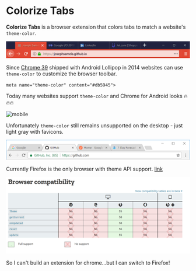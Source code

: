 # Colorize Tabs

**Colorize Tabs** is a browser extension that colors tabs to match a website's `theme-color`.

![firefox](images/firefox.gif)

Since [Chrome 39](<https://developers.google.com/web/updates/2014/11/Support-for-theme-color-in-Chrome-39-for-Android>) shipped with Android Lollipop in 2014 websites can use `theme-color` to customize the browser toolbar.
```
meta name="theme-color" content="#db5945">
```
Today many websites support `theme-color` and Chrome for Android looks 🔥🔥🔥

![mobile](images/mobile.gif)

Unfortunately `theme-color` still remains unsupported on the desktop - just light gray with favicons.

![chrome](images/chrome.PNG)

Currently Firefox is the only browser with theme API support. [link](https://developer.mozilla.org/en-US/Add-ons/WebExtensions/API/theme#Browser_compatibility)

![chrome](images/compatibility.PNG)

So I can't build an extension for chrome...but I can switch to Firefox!

